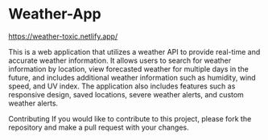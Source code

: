 # Weather-App
https://weather-toxic.netlify.app/

This is a web application that utilizes a weather API to provide real-time and accurate weather information. It allows users to search for weather information by location, view forecasted weather for multiple days in the future, and includes additional weather information such as humidity, wind speed, and UV index. The application also includes features such as responsive design, saved locations, severe weather alerts, and custom weather alerts.


Contributing
If you would like to contribute to this project, please fork the repository and make a pull request with your changes.
